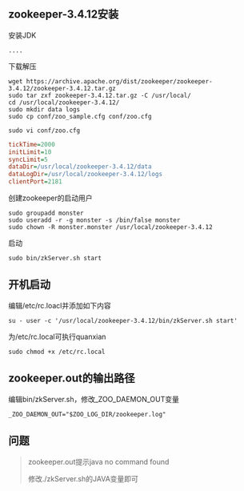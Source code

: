 ## zookeeper-3.4.12安装

安装JDK

```
....
```

下载解压

```
wget https://archive.apache.org/dist/zookeeper/zookeeper-3.4.12/zookeeper-3.4.12.tar.gz
sudo tar zxf zookeeper-3.4.12.tar.gz -C /usr/local/
cd /usr/local/zookeeper-3.4.12/
sudo mkdir data logs
sudo cp conf/zoo_sample.cfg conf/zoo.cfg
```

```
sudo vi conf/zoo.cfg
```

```ini
tickTime=2000
initLimit=10
syncLimit=5
dataDir=/usr/local/zookeeper-3.4.12/data
dataLogDir=/usr/local/zookeeper-3.4.12/logs
clientPort=2181
```

创建zookeeper的启动用户

```
sudo groupadd monster
sudo useradd -r -g monster -s /bin/false monster
sudo chown -R monster.monster /usr/local/zookeeper-3.4.12
```

启动

```
sudo bin/zkServer.sh start
```



## 开机启动

编辑/etc/rc.loacl并添加如下内容

```
su - user -c '/usr/local/zookeeper-3.4.12/bin/zkServer.sh start'
```

为/etc/rc.local可执行quanxian

```
sudo chmod +x /etc/rc.local
```



## zookeeper.out的输出路径

编辑bin/zkServer.sh，修改_ZOO_DAEMON_OUT变量

```
_ZOO_DAEMON_OUT="$ZOO_LOG_DIR/zookeeper.log"
```



## 问题

> zookeeper.out提示java no command found
>
> 修改./zkServer.sh的JAVA变量即可
